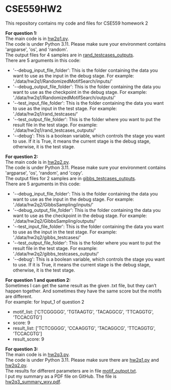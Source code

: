 # CSE559HW2
This repository contains my code and files for CSE559 homework 2  
  

**For question 1:**  
The main code is in [hw2q1.py](cse559code/hw2q1.py).  
The code is under Python 3.11. Please make sure your environment contains 'argparse', 'os', and 'random'.  
The output files for 4 samples are in [rand_testcases_outputs](cse559code/data/hw2q1/rand_testcases_outputs).  
There are 5 arguments in this code:  
* '--debug_input_file_folder': This is the folder containing the data you want to use as the input in the debug stage. For example: './data/hw2q1/RandomizedMotifSearch/inputs/'  
* '--debug_output_file_folder': This is the folder containing the data you want to use as the checkpoint in the debug stage. For example: './data/hw2q1/RandomizedMotifSearch/outputs/'  
* '--test_input_file_folder': This is the folder containing the data you want to use as the input in the test stage. For example: './data/hw2q1/rand_testcases/'  
* '--test_output_file_folder': This is the folder where you want to put the result file in the test stage. For example: './data/hw2q1/rand_testcases_outputs/'  
* '--debug': This is a boolean variable, which controls the stage you want to use. If it is True, it means the current stage is the debug stage, otherwise, it is the test stage.    
  
  
**For question 2:**  
The main code is in [hw2q2.py](cse559code/hw2q2.py).  
The code is under Python 3.11. Please make sure your environment contains 'argparse', 'os', 'random', and 'copy'.  
The output files for 2 samples are in [gibbs_testcases_outputs](cse559code/data/hw2q2/gibbs_testcases_outputs).  
There are 5 arguments in this code:  
* '--debug_input_file_folder': This is the folder containing the data you want to use as the input in the debug stage. For example: './data/hw2q2/GibbsSampling/inputs/'  
* '--debug_output_file_folder': This is the folder containing the data you want to use as the checkpoint in the debug stage. For example: './data/hw2q2/GibbsSampling/outputs/'  
* '--test_input_file_folder': This is the folder containing the data you want to use as the input in the test stage. For example: './data/hw2q2/gibbs_testcases/'  
* '--test_output_file_folder': This is the folder where you want to put the result file in the test stage. For example: './data/hw2q2/gibbs_testcases_outputs/'  
* '--debug': This is a boolean variable, which controls the stage you want to use. If it is True, it means the current stage is the debug stage, otherwise, it is the test stage.    
  
  
**For question 1 and question 2:**  
Sometimes I can get the same result as the given .txt file, but they can’t happen together. And sometimes they have the same score but the motifs are different.  
For example: for Input_1 of question 2  
  - motif_list:  ['CTCGGGGG', 'TGTAAGTG', 'TACAGGCG', 'TTCAGGTG', 'TCCACGTG']  
  - score:  9  
  - result_list:  ['TCTCGGGG', 'CCAAGGTG', 'TACAGGCG', 'TTCAGGTG', 'TCCACGTG']  
  - result_score:  9  
  
  
**For question 3:**  
The main code is in [hw2q3.py](cse559code/hw2q3.py).  
The code is under Python 3.11. Please make sure there are [hw2q1.py](cse559code/hw2q1.py) and [hw2q2.py](cse559code/hw2q2.py).  
The results for different parameters are in file [motif_outpot.txt](cse559code/data/hw2q3/motif_outpot.txt).  
I put my summary as a PDF file on GitHub. The file is [hw2q3_summary_wxy.pdf](hw2q3_summary_wxy.pdf).  
